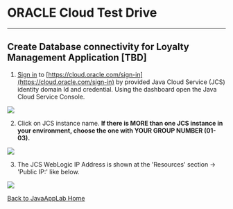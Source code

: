 # ORACLE Cloud Test Drive #
-----
## Create Database connectivity for Loyalty Management Application [TBD] ##

1. [Sign in](sign.in.to.oracle.cloud.md) to [https://cloud.oracle.com/sign-in](https://cloud.oracle.com/sign-in) by provided Java Cloud Service \(JCS\) identity domain Id and credential. Using the dashboard open the Java Cloud Service Console.

![](images/jcs/00.png)

2. Click on JCS instance name. **If there is MORE than one JCS instance in your environment, choose the one with YOUR GROUP NUMBER (01-03).**

![](images/jcs/01.png)

3. The JCS WebLogic IP Address is shown at the 'Resources' section -> 'Public IP:' like below.

![](images/jcs/02.png)

[Back to JavaAppLab Home](README.md)
